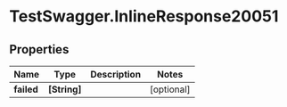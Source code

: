 # TestSwagger.InlineResponse20051

## Properties

Name | Type | Description | Notes
------------ | ------------- | ------------- | -------------
**failed** | **[String]** |  | [optional] 


